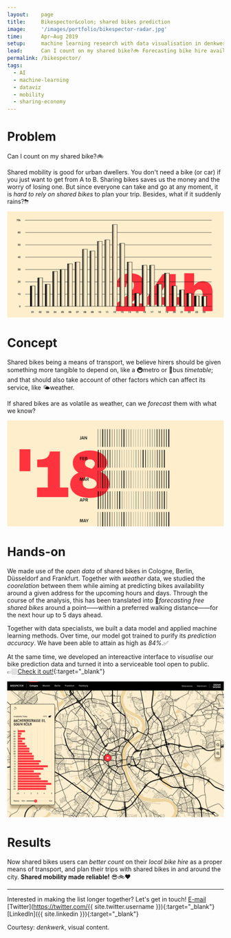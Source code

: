 ```yaml
---
layout:    page
title:     Bikespector&colon; shared bikes prediction
image:     '/images/portfolio/bikespector-radar.jpg'
time:      Apr–Aug 2019
setup:     machine learning research with data visualisation in denkwerk.
lead:      Can I count on my shared bike?🚲 Forecasting bike hire availability for reliable shared mobility.
permalink: /bikespector/
tags:
  - AI
  - machine-learning
  - dataviz
  - mobility
  - sharing-economy
---
```


# Problem
Can I count on my shared bike?🚲

Shared mobility is good for urban dwellers. You don't need a bike (or car) if you just want to get from A to B. Sharing bikes saves us the money and the worry of losing one. But since everyone can take and go at any moment, it is *hard to rely on shared bikes* to plan your trip. Besides, what if it suddenly rains?⛈

<!--- Add back video when live
<figure>
  <video autoplay loop muted>
    <source src="/videos/portfolio/ardi-logo.mp4" type="video/mp4">
  </video>
  <figcaption class="extras"></figcaption>
</figure>
--->

![Can we have a service timetable for shared bikes?](/images/portfolio/bikespector-shared-bikes-timetable.png)

# Concept
Shared bikes being a means of transport, we believe hirers should be given something more tangible to depend on, like a 🚇metro or 🚌bus *timetable*; and that should also take account of other factors which can affect its service, like 🌤weather.

If shared bikes are as volatile as weather, can we *forecast* them with what we know?

![If shared bikes are as volatile as weather, can we forecast them with what we know?](/images/portfolio/bikespector-machine-learning.png)

# Hands-on
We made use of the *open data* of shared bikes in Cologne, Berlin, Düsseldorf and Frankfurt. Together with *weather* data, we studied the *coorelation* between them while aiming at predicting bikes availability around a given address for the upcoming hours and days. Through the course of the analysis, this has been translated into 🤩*forecasting free shared bikes* around a point——within a preferred walking distance——for the next hour up to 5 days ahead.

Together with data specialists, we built a data model and applied machine learning methods. Over time, our model got trained to purify its *prediction accuracy*. We have been able to attain as high as *84%*.✅

At the same time, we developed an intereactive interface to *visualise* our bike prediction data and turned it into a serviceable tool open to public.  
👉🏼[Check it out!](https://www.bikespector.de){:target="_blank"}

![Bikespector interface, forecasting shared bikes availability from the next hour up to 5 days ahead!](/images/portfolio/bikespector-UI.png)

# Results
Now shared bikes users can *better count* on their *local bike hire* as a proper means of transport, and plan their trips with shared bikes in and around the city. **Shared mobility made reliable!** 😎🚲❤️

* * *

Interested in making the list longer together? Let's get in touch! [E-mail](mailto:kei.khcheung@gmail.com) [Twitter](https://twitter.com/{{ site.twitter.username }}){:target="_blank"} [LinkedIn]({{ site.linkedin }}){:target="_blank"}

<div class="extras" markdown="1">
Courtesy: <i>denkwerk</i>, visual content.
</div>